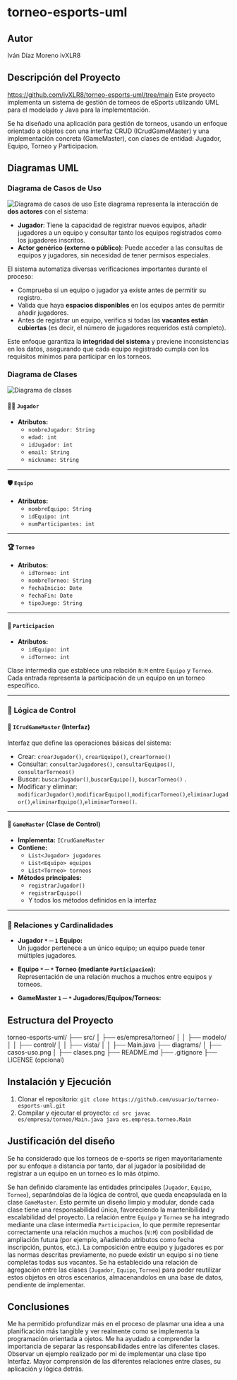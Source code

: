 # torneo-esports-uml

## Autor
Iván Díaz Moreno
ivXLR8
## Descripción del Proyecto

https://github.com/ivXLR8/torneo-esports-uml/tree/main
Este proyecto implementa un sistema de gestión de torneos de eSports utilizando UML para el modelado y Java para la implementación.

Se ha diseñado una aplicación para gestión de torneos, usando un enfoque orientado a objetos con una interfaz CRUD (ICrudGameMaster) y una implementación concreta (GameMaster), con clases de entidad: Jugador, Equipo, Torneo y Participacion.


## Diagramas UML
### Diagrama de Casos de Uso
![Diagrama de casos de uso](diagrams/casos-uso.png)
Este diagrama representa la interacción de **dos actores** con el sistema:

- **Jugador**: Tiene la capacidad de registrar nuevos equipos, añadir jugadores a un equipo y consultar tanto los equipos registrados como los jugadores inscritos.
- **Actor genérico (externo o público)**: Puede acceder a las consultas de equipos y jugadores, sin necesidad de tener permisos especiales.

El sistema automatiza diversas verificaciones importantes durante el proceso:
- Comprueba si un equipo o jugador ya existe antes de permitir su registro.
- Valida que haya **espacios disponibles** en los equipos antes de permitir añadir jugadores.
- Antes de registrar un equipo, verifica si todas las **vacantes están cubiertas** (es decir, el número de jugadores requeridos está completo).

Este enfoque garantiza la **integridad del sistema** y previene inconsistencias en los datos, asegurando que cada equipo registrado cumpla con los requisitos mínimos para participar en los torneos.

### Diagrama de Clases
![Diagrama de clases](diagrams/clases.png)

#### 🧑‍🎮 `Jugador`
- **Atributos:**
  - `nombreJugador: String`
  - `edad: int`
  - `idJugador: int`
  - `email: String`
  - `nickname: String`

---

#### 🛡️ `Equipo`
- **Atributos:**
  - `nombreEquipo: String`
  - `idEquipo: int`
  - `numParticipantes: int`

---

#### 🏆 `Torneo`
- **Atributos:**
  - `idTorneo: int`
  - `nombreTorneo: String`
  - `fechaInicio: Date`
  - `fechaFin: Date`
  - `tipoJuego: String`

---

#### 🔗 `Participacion`
- **Atributos:**
  - `idEquipo: int`
  - `idTorneo: int`

Clase intermedia que establece una relación `N:M` entre `Equipo` y `Torneo`. Cada entrada representa la participación de un equipo en un torneo específico.

---

### 🔶 Lógica de Control

#### 🧩 `ICrudGameMaster` (Interfaz)
Interfaz que define las operaciones básicas del sistema:
- Crear: `crearJugador()`, `crearEquipo()`, `crearTorneo()`
- Consultar: `consultarJugadores()`, `consultarEquipos()`, `consultarTorneos()`
- Buscar: `buscarJugador()`,`buscarEquipo()`, `buscarTorneo()` .
- Modificar y eliminar: `modificarJugador()`,`modificarEquipo()`,`modificarTorneo()`,`eliminarJugador()`,`eliminarEquipo()`,`eliminarTorneo()`.


---
#### 🧠 `GameMaster` (Clase de Control)
- **Implementa:** `ICrudGameMaster`
- **Contiene:**
  - `List<Jugador> jugadores`
  - `List<Equipo> equipos`
  - `List<Torneo> torneos`
- **Métodos principales:**
  - `registrarJugador()`
  - `registrarEquipo()`
  - Y todos los métodos definidos en la interfaz

---

### 🔗 Relaciones y Cardinalidades

- **Jugador `*` ─ `1` Equipo:**  
  Un jugador pertenece a un único equipo; un equipo puede tener múltiples jugadores.

- **Equipo `*` ─ `*` Torneo (mediante `Participacion`):**  
  Representación de una relación muchos a muchos entre equipos y torneos.

- **GameMaster `1` ─ `*` Jugadores/Equipos/Torneos:**  

## Estructura del Proyecto
torneo-esports-uml/ ├── src/
│ ├── es/empresa/torneo/
│ │ ├── modelo/
│ │ ├── control/
│ │ ├── vista/
│ │ ├── Main.java
├── diagrams/
│ ├── casos-uso.png
│ ├── clases.png
├── README.md
├── .gitignore
├── LICENSE (opcional)

## Instalación y Ejecución
1. Clonar el repositorio:
`git clone https://github.com/usuario/torneo-esports-uml.git`
2. Compilar y ejecutar el proyecto:
`cd src javac es/empresa/torneo/Main.java java es.empresa.torneo.Main`

## Justificación del diseño
Se ha considerado que los torneos de e-sports se rigen mayoritariamente por su enfoque a distancia por tanto, dar al jugador la posibilidad de registrar a un equipo en un torneo es lo más ótpimo.

Se han definido claramente las entidades principales (`Jugador`, `Equipo`, `Torneo`), separándolas de la lógica de control, que queda encapsulada en la clase `GameMaster`. Esto permite un diseño limpio y modular, donde cada clase tiene una responsabilidad única, favoreciendo la mantenibilidad y escalabilidad del proyecto.
La relación entre `Equipo` y `Torneo` se ha integrado mediante una clase intermedia `Participacion`, lo que permite representar correctamente una relación muchos a muchos (`N:M`) con posibilidad de ampliación futura (por ejemplo, añadiendo atributos como fecha inscripción, puntos, etc.).
La composición entre equipo y jugadores es por las normas descritas previamente, no puede existir un equipo si no tiene completas todas sus vacantes.
Se ha establecido una relación de agregación entre las clases (`Jugador`, `Equipo`, `Torneo`) para poder reutilizar estos objetos en otros escenarios, almacenandolos en una base de datos, pendiente de implementar.

## Conclusiones
Me ha permitido profundizar más en el proceso de plasmar una idea a una planificación más tangible y ver realmente como se implementa la programación orientada a ojetos. Me ha ayudado a comprender la importancia de separar las responsabilidades entre las diferentes clases. Observar un ejemplo realizado por mi de implementar una clase tipo Interfaz. 
Mayor comprensión de las diferentes relaciones entre clases, su aplicación y lógica detrás. 
